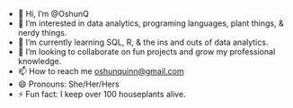 - 👋 Hi, I’m @OshunQ
- 👀 I’m interested in data analytics, programing languages, plant things, & nerdy things. 
- 🌱 I’m currently learning SQL, R, & the ins and outs of data analytics.
- 💞️ I’m looking to collaborate on fun projects and grow my professional knowledge. 
- 📫 How to reach me oshunquinn@gmail.com
- 😄 Pronouns: She/Her/Hers
- ⚡ Fun fact: I keep over 100 houseplants alive. 

<!---
OshunQ/OshunQ is a ✨ special ✨ repository because its `README.md` (this file) appears on your GitHub profile.
You can click the Preview link to take a look at your changes.
--->
